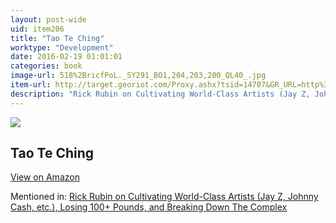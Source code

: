 ```yaml
---
layout: post-wide
uid: item206
title: "Tao Te Ching"
worktype: "Development"
date: 2016-02-19 01:01:01
categories: book
image-url: 518%2BricfPoL._SY291_BO1,204,203,200_QL40_.jpg
item-url: http://target.georiot.com/Proxy.ashx?tsid=14707&GR_URL=http%3A%2F%2Fwww.amazon.com%2FTao-Te-Ching-Laozi%2Fdp%2F0060812451%2F
description: "Rick Rubin on Cultivating World-Class Artists (Jay Z, Johnny Cash, etc.), Losing 100+ Pounds, and Breaking Down The Complex"
---
```

<a href="http://target.georiot.com/Proxy.ashx?tsid=14707&GR_URL=http%3A%2F%2Fwww.amazon.com%2FTao-Te-Ching-Laozi%2Fdp%2F0060812451%2F" target="blank"><img src="../../../../img/thumbs/518%2BricfPoL._SY291_BO1,204,203,200_QL40_.jpg" class="prod-img"></a>
<h2>Tao Te Ching</h2>
<p><a class="btn btn-primary" href="http://target.georiot.com/Proxy.ashx?tsid=14707&GR_URL=http%3A%2F%2Fwww.amazon.com%2FTao-Te-Ching-Laozi%2Fdp%2F0060812451%2F" target="blank">View on Amazon</a><p>
<p>Mentioned in: <a href="http://fourhourworkweek.com/2015/05/15/rick-rubin/" target="blank">Rick Rubin on Cultivating World-Class Artists (Jay Z, Johnny Cash, etc.), Losing 100+ Pounds, and Breaking Down The Complex</a></p>
